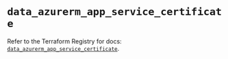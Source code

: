 # `data_azurerm_app_service_certificate`

Refer to the Terraform Registry for docs: [`data_azurerm_app_service_certificate`](https://registry.terraform.io/providers/hashicorp/azurerm/3.93.0/docs/data-sources/app_service_certificate).
